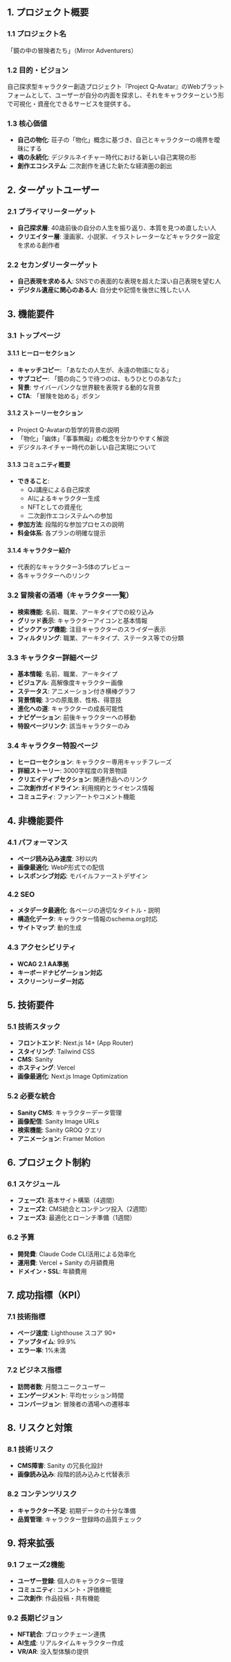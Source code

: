
## 1. プロジェクト概要

### 1.1 プロジェクト名

「鏡の中の冒険者たち」（Mirror Adventurers）

### 1.2 目的・ビジョン

自己探求型キャラクター創造プロジェクト『Project Q-Avatar』のWebプラットフォームとして、ユーザーが自分の内面を探求し、それをキャラクターという形で可視化・資産化できるサービスを提供する。

### 1.3 核心価値

- **自己の物化**: 荘子の「物化」概念に基づき、自己とキャラクターの境界を曖昧にする
- **魂の永続化**: デジタルネイチャー時代における新しい自己実現の形
- **創作エコシステム**: 二次創作を通じた新たな経済圏の創出

## 2. ターゲットユーザー

### 2.1 プライマリーターゲット

- **自己探求層**: 40歳前後の自分の人生を振り返り、本質を見つめ直したい人
- **クリエイター層**: 漫画家、小説家、イラストレーターなどキャラクター設定を求める創作者

### 2.2 セカンダリーターゲット

- **自己表現を求める人**: SNSでの表面的な表現を超えた深い自己表現を望む人
- **デジタル遺産に関心のある人**: 自分史や記憶を後世に残したい人

## 3. 機能要件

### 3.1 トップページ

#### 3.1.1 ヒーローセクション

- **キャッチコピー**: 「あなたの人生が、永遠の物語になる」
- **サブコピー**: 「鏡の向こうで待つのは、もうひとりのあなた」
- **背景**: サイバーパンクな世界観を表現する動的な背景
- **CTA**: 「冒険を始める」ボタン

#### 3.1.2 ストーリーセクション

- Project Q-Avatarの哲学的背景の説明
- 「物化」「幽体」「事事無礙」の概念を分かりやすく解説
- デジタルネイチャー時代の新しい自己実現について

#### 3.1.3 コミュニティ概要

- **できること**:
    - QJ講座による自己探求
    - AIによるキャラクター生成
    - NFTとしての資産化
    - 二次創作エコシステムへの参加
- **参加方法**: 段階的な参加プロセスの説明
- **料金体系**: 各プランの明確な提示

#### 3.1.4 キャラクター紹介

- 代表的なキャラクター3-5体のプレビュー
- 各キャラクターへのリンク

### 3.2 冒険者の酒場（キャラクター一覧）

- **検索機能**: 名前、職業、アーキタイプでの絞り込み
- **グリッド表示**: キャラクターアイコンと基本情報
- **ピックアップ機能**: 注目キャラクターのスライダー表示
- **フィルタリング**: 職業、アーキタイプ、ステータス等での分類

### 3.3 キャラクター詳細ページ

- **基本情報**: 名前、職業、アーキタイプ
- **ビジュアル**: 高解像度キャラクター画像
- **ステータス**: アニメーション付き横棒グラフ
- **背景情報**: 3つの原風景、性格、得意技
- **進化への道**: キャラクターの成長可能性
- **ナビゲーション**: 前後キャラクターへの移動
- **特設ページリンク**: 該当キャラクターのみ

### 3.4 キャラクター特設ページ

- **ヒーローセクション**: キャラクター専用キャッチフレーズ
- **詳細ストーリー**: 3000字程度の背景物語
- **クリエイティブセクション**: 関連作品へのリンク
- **二次創作ガイドライン**: 利用規約とライセンス情報
- **コミュニティ**: ファンアートやコメント機能

## 4. 非機能要件

### 4.1 パフォーマンス

- **ページ読み込み速度**: 3秒以内
- **画像最適化**: WebP形式での配信
- **レスポンシブ対応**: モバイルファーストデザイン

### 4.2 SEO

- **メタデータ最適化**: 各ページの適切なタイトル・説明
- **構造化データ**: キャラクター情報のschema.org対応
- **サイトマップ**: 動的生成

### 4.3 アクセシビリティ

- **WCAG 2.1 AA準拠**
- **キーボードナビゲーション対応**
- **スクリーンリーダー対応**

## 5. 技術要件

### 5.1 技術スタック

- **フロントエンド**: Next.js 14+ (App Router)
- **スタイリング**: Tailwind CSS
- **CMS**: Sanity
- **ホスティング**: Vercel
- **画像最適化**: Next.js Image Optimization

### 5.2 必要な統合

- **Sanity CMS**: キャラクターデータ管理
- **画像配信**: Sanity Image URLs
- **検索機能**: Sanity GROQ クエリ
- **アニメーション**: Framer Motion

## 6. プロジェクト制約

### 6.1 スケジュール

- **フェーズ1**: 基本サイト構築（4週間）
- **フェーズ2**: CMS統合とコンテンツ投入（2週間）
- **フェーズ3**: 最適化とローンチ準備（1週間）

### 6.2 予算

- **開発費**: Claude Code CLI活用による効率化
- **運用費**: Vercel + Sanity の月額費用
- **ドメイン・SSL**: 年額費用

## 7. 成功指標（KPI）

### 7.1 技術指標

- **ページ速度**: Lighthouse スコア 90+
- **アップタイム**: 99.9%
- **エラー率**: 1%未満

### 7.2 ビジネス指標

- **訪問者数**: 月間ユニークユーザー
- **エンゲージメント**: 平均セッション時間
- **コンバージョン**: 冒険者の酒場への遷移率

## 8. リスクと対策

### 8.1 技術リスク

- **CMS障害**: Sanity の冗長化設計
- **画像読み込み**: 段階的読み込みと代替表示

### 8.2 コンテンツリスク

- **キャラクター不足**: 初期データの十分な準備
- **品質管理**: キャラクター登録時の品質チェック

## 9. 将来拡張

### 9.1 フェーズ2機能

- **ユーザー登録**: 個人のキャラクター管理
- **コミュニティ**: コメント・評価機能
- **二次創作**: 作品投稿・共有機能

### 9.2 長期ビジョン

- **NFT統合**: ブロックチェーン連携
- **AI生成**: リアルタイムキャラクター作成
- **VR/AR**: 没入型体験の提供